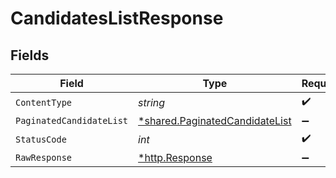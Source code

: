 # CandidatesListResponse


## Fields

| Field                                                                           | Type                                                                            | Required                                                                        | Description                                                                     |
| ------------------------------------------------------------------------------- | ------------------------------------------------------------------------------- | ------------------------------------------------------------------------------- | ------------------------------------------------------------------------------- |
| `ContentType`                                                                   | *string*                                                                        | :heavy_check_mark:                                                              | N/A                                                                             |
| `PaginatedCandidateList`                                                        | [*shared.PaginatedCandidateList](../../models/shared/paginatedcandidatelist.md) | :heavy_minus_sign:                                                              | N/A                                                                             |
| `StatusCode`                                                                    | *int*                                                                           | :heavy_check_mark:                                                              | N/A                                                                             |
| `RawResponse`                                                                   | [*http.Response](https://pkg.go.dev/net/http#Response)                          | :heavy_minus_sign:                                                              | N/A                                                                             |